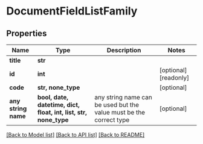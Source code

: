 # DocumentFieldListFamily


## Properties
Name | Type | Description | Notes
------------ | ------------- | ------------- | -------------
**title** | **str** |  | 
**id** | **int** |  | [optional] [readonly] 
**code** | **str, none_type** |  | [optional] 
**any string name** | **bool, date, datetime, dict, float, int, list, str, none_type** | any string name can be used but the value must be the correct type | [optional]

[[Back to Model list]](../README.md#documentation-for-models) [[Back to API list]](../README.md#documentation-for-api-endpoints) [[Back to README]](../README.md)


